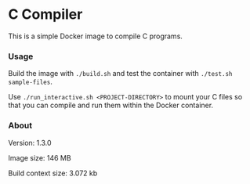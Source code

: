 # C Compiler

This is a simple Docker image to compile C programs.

### Usage

Build the image with `./build.sh` and test the container with `./test.sh sample-files`.

Use `./run_interactive.sh <PROJECT-DIRECTORY>` to mount your C files so that you can compile and run them within the Docker container.

### About

Version: 1.3.0

Image size: 146 MB

Build context size: 3.072 kb

